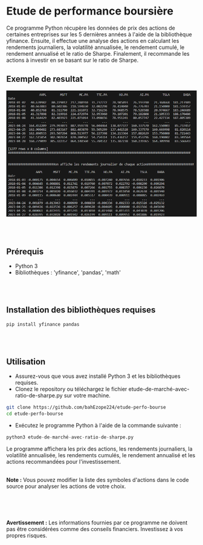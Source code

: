 # Etude de performance boursière
Ce programme Python récupère les données de prix des actions de certaines entreprises sur les 5 dernières années à l'aide de la bibliothèque yfinance. Ensuite, il effectue une analyse des actions en calculant les rendements journaliers, la volatilité annualisée, le rendement cumulé, le rendement annualisé et le ratio de Sharpe. Finalement, il recommande les actions à investir en se basant sur le ratio de Sharpe.

## Exemple de resultat
![Image boursiere](https://github.com/bahEzope224/etude-perfo-bourse/blob/main/chatify.png)

<br>
<br>


## Prérequis
- Python 3
- Bibliothèques : 'yfinance', 'pandas', 'math'

<br>
<br>


## Installation des bibliothèques requises

```python
pip install yfinance pandas
```
<br>
<br>

## Utilisation
- Assurez-vous que vous avez installé Python 3 et les bibliothèques requises.
- Clonez le repository ou téléchargez le fichier etude-de-marché-avec-ratio-de-sharpe.py  sur votre machine.
```bash
git clone https://github.com/bahEzope224/etude-perfo-bourse
cd etude-perfo-bourse
```
- Exécutez le programme Python à l'aide de la commande suivante :

```python
python3 etude-de-marché-avec-ratio-de-sharpe.py 
```

Le programme affichera les prix des actions, les rendements journaliers, la volatilité annualisée, les rendements cumulés, le rendement annualisé et les actions recommandées pour l'investissement.
<br>
<br>


**Note :** Vous pouvez modifier la liste des symboles d'actions dans le code source pour analyser les actions de votre choix.

<br>
<br>
<br>


**Avertissement :** Les informations fournies par ce programme ne doivent pas être considérées comme des conseils financiers. Investissez à vos propres risques.

